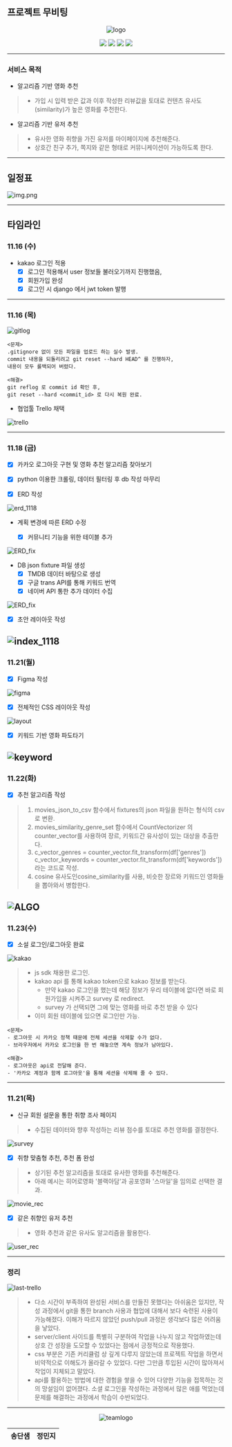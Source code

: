 ## 프로젝트 무비팅

<div align="center">

![logo](./IMG/logo.png)

<img src="https://img.shields.io/badge/Django-092E20?style=for-the-badge&logo=Django&logoColor=white"/>
<img src="https://img.shields.io/badge/Python-3776AB?style=for-the-badge&logo=Python&logoColor=white"/>
<img src="https://img.shields.io/badge/vue.js-4FC08D?style=for-the-badge&logo=vue.js&logoColor=white">  
<img src="https://img.shields.io/badge/Javascript-F7DF1E?style=for-the-badge&logo=Javascript&logoColor=white"/>
</div>

---
### 서비스 목적
- 알고리즘 기반 영화 추천
> - 가입 시 입력 받은 값과 이후 작성한 리뷰값을 토대로 컨텐츠 유사도(similarity)가 높은 영화를 추천한다.
- 알고리즘 기반 유저 추천
> - 유사한 영화 취향을 가진 유저를 마이페이지에 추천해준다.
> - 상호간 친구 추가, 쪽지와 같은 형태로 커뮤니케이션이 가능하도록 한다.

---
## 일정표

![img.png](./IMG/EXCEL.png)

---

## 타임라인

### 11.16 (수)

- kakao 로그인 적용
  - [x] 로그인 적용해서 user 정보들 불러오기까지 진행했음,
  - [x] 회원가입 완성
  - [x] 로그인 시 django 에서 jwt token 발행

---

### 11.16 (목)

![gitlog](./IMG/git_log_1117.png)

```
<문제>
.gitignore 없이 모든 파일을 업로드 하는 실수 발생.
commit 내용을 되돌리려고 git reset --hard HEAD^ 를 진행하자,
내용이 모두 롤백되어 버렸다.

<해결>
git reflog 로 commit id 확인 후,
git reset --hard <commit_id> 로 다시 복원 완료.
```

- 협업툴 Trello 채택

![trello](./IMG/trello_1117.png)

---

### 11.18 (금)

- [x] 카카오 로그아웃 구현 및 영화 추천 알고리즘 찾아보기
- [x] python 이용한 크롤링, 데이터 필터링 후 db 작성 마무리

- [x] ERD 작성

![erd_1118](./IMG/erd_1118.png)

- 계획 변경에 따른 ERD 수정
  
  - [x] 커뮤니티 기능을 위한 테이블 추가

![ERD_fix](./IMG/ERD_last.PNG)

- DB json fixture 파일 생성
  - [x] TMDB 데이터 바탕으로 생성
  - [x] 구글 trans API를 통해 키워드 번역
  - [x] 네이버 API 통한 추가 데이터 수집

![ERD_fix](./IMG/trans.PNG)
- [x] 초안 레이아웃 작성

![index_1118](./IMG/index_1118.png)
---
### 11.21(월)
- [x] Figma 작성

![figma](./IMG/figma_1117.png)

- [x] 전체적인 CSS 레이아웃 작성

![layout](./IMG/layout.PNG)
- [x] 키워드 기반 영화 파도타기

![keyword](./IMG/keyword.PNG)
---
### 11.22(화)
- [x] 추천 알고리즘 작성
> 1. movies_json_to_csv 함수에서 fixtures의 json 파일을 원하는 형식의 csv로 변환.
> 2. movies_similarity_genre_set 함수에서 CountVectorizer 의 counter_vector를 사용하여 장르, 키워드간 유사성이 있는 대상을 추출한다.
> 3. c_vector_genres = counter_vector.fit_transform(df['genres'])    c_vector_keywords = counter_vector.fit_transform(df['keywords'])라는 코드로 작성.
> 4. cosine 유사도인cosine_similarity를 사용, 비슷한 장르와 키워드인 영화들을 뽑아와서 병합한다.

![ALGO](./IMG/algo.PNG)
---
### 11.23(수)
- [x] 소설 로그인/로그아웃 완료

![kakao](./IMG/social.PNG)

> - js sdk 채용한 로그인.
> - kakao api 를 통해 kakao token으로 kakao 정보를 받는다.
>   - 만약 kakao 로그인을 했는데 해당 정보가 우리 테이블에 없다면 바로 회원가입을 시켜주고 survey 로 redirect.
>   - survey 가 선택되면 그에 맞는 영화를 바로 추천 받을 수 있다
> - 이미 회원 테이블에 있으면 로그인만 가능.
```
<문제>
- 로그아웃 시 카카오 정책 때문에 전체 세션을 삭제할 수가 없다.
- 브라우저에서 카카오 로그인을 한 번 해놓으면 계속 정보가 남아있다.

<해결>
- 로그아웃은 api로 전달해 준다.
- '카카오 계정과 함께 로그아웃'을 통해 세션을 삭제해 줄 수 있다.
```
---
### 11.21(목)
- 신규 회원 설문을 통한 취향 조사 페이지
> - 수집된 데이터와 향후 작성하는 리뷰 점수를 토대로 추천 영화를 결정한다.

![survey](./IMG/survey.PNG)
- [x] 취향 맞춤형 추천, 추천 폼 완성
> - 상기된 추천 알고리즘을 토대로 유사한 영화를 추천해준다.
> - 아래 예시는 히어로영화 '블랙아담'과 공포영화 '스마일'을 임의로 선택한 결과.

![movie_rec](./IMG/recommend.PNG)

- [x] 같은 취향인 유저 추천
> - 영화 추천과 같은 유사도 알고리즘을 활용한다.

![user_rec](./IMG/person_rec.png)

---
### 정리
![last-trello](./IMG/trello-last.PNG)
> - 다소 시간이 부족하여 완성된 서비스를 만들진 못했다는 아쉬움은 있지만, 작성 과정에서 git을 통한 branch 사용과 협업에 대해서 보다 숙련된 사용이 가능해졌다. 이해가 따르지 않았던 push/pull 과정은 생각보다 많은 어려움을 낳았다.
> - server/client 사이드를 특별히 구분하여 작업을 나누지 않고 작업하였는데 상호 간 성장을 도모할 수 있었다는 점에서 긍정적으로 작용했다.
> - css 부분은 기존 커리큘럼 상 깊게 다루지 않았는데 프로젝트 작업을 하면서 비약적으로 이해도가 올라갈 수 있었다. 다만 그만큼 투입된 시간이 많아져서 작업이 지체되고 말았다.
> - api를 활용하는 방법에 대한 경험을 쌓을 수 있어 다양한 기능을 접목하는 것의 망설임이 없어졌다. 소셜 로그인을 작성하는 과정에서 많은 애를 먹었는데 문제를 해결하는 과정에서 학습이 수반되었다.

---

<div align="center">

![teamlogo](./IMG/team-logo.png)

|송단샘  	|정민지  	|
|:---:	|:---:	|

</div>